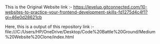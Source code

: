 This is the Original Website link :- 
https://levelup.gitconnected.com/10-websites-to-practice-your-frontend-development-skills-fd1275d4c4f1?gi=46e0d28621cb

Here, this is a output of this repository link :- 
file:///C:/Users/HP/OneDrive/Desktop/Code%20Battle%20Ground/Medium%20Website%20Clone/index.html
  
